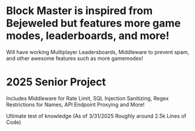 # Block Master is inspired from Bejeweled but features more game modes, leaderboards, and more!

Will have working Multiplayer Leadersboards, Middleware to prevent spam, and other awesome features such as more gamemodes!

# 2025 Senior Project

Includes Middleware for Rate Limit, SQL Injection Sanitizing, Regex Restrictions for Names, API Endpoint Proxying and More!

Ultimate test of knowledge (As of 3/31/2025 Roughly around 2.5k Lines of Code)